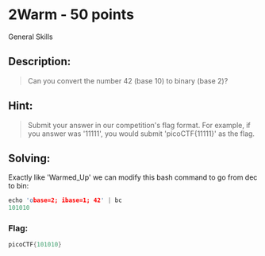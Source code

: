 # 2Warm - 50 points
General Skills

## Description:
> Can you convert the number 42 (base 10) to binary (base 2)? 

## Hint:
> Submit your answer in our competition's flag format. For example, if you answer was '11111', you would submit 'picoCTF{11111}' as the flag.

## Solving:
Exactly like 'Warmed_Up' we can modify this bash command to go from dec to bin:
```c
echo 'obase=2; ibase=1; 42' | bc
101010
```


### Flag:
```c
picoCTF{101010}
```

